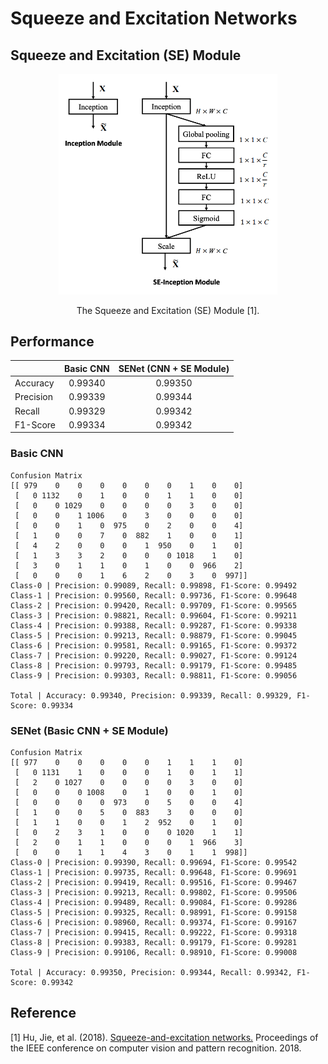 Squeeze and Excitation Networks
=====

## Squeeze and Excitation (SE) Module
<div align="center">
  <img src="./figures/semodule.png" width="350">  
  <p>The Squeeze and Excitation (SE) Module [1].</p>
</div>

## Performance

| |Basic CNN|SENet (CNN + SE Module)|
|:---|:---:|:---:|
|Accuracy|0.99340|0.99350|
|Precision|0.99339|0.99344|
|Recall|0.99329|0.99342|
|F1-Score|0.99334|0.99342|

### Basic CNN
```
Confusion Matrix
[[ 979    0    0    0    0    0    0    1    0    0]
 [   0 1132    0    1    0    0    1    1    0    0]
 [   0    0 1029    0    0    0    0    3    0    0]
 [   0    0    1 1006    0    3    0    0    0    0]
 [   0    0    1    0  975    0    2    0    0    4]
 [   1    0    0    7    0  882    1    0    0    1]
 [   4    2    0    0    0    1  950    0    1    0]
 [   1    3    3    2    0    0    0 1018    1    0]
 [   3    0    1    1    0    1    0    0  966    2]
 [   0    0    0    1    6    2    0    3    0  997]]
Class-0 | Precision: 0.99089, Recall: 0.99898, F1-Score: 0.99492
Class-1 | Precision: 0.99560, Recall: 0.99736, F1-Score: 0.99648
Class-2 | Precision: 0.99420, Recall: 0.99709, F1-Score: 0.99565
Class-3 | Precision: 0.98821, Recall: 0.99604, F1-Score: 0.99211
Class-4 | Precision: 0.99388, Recall: 0.99287, F1-Score: 0.99338
Class-5 | Precision: 0.99213, Recall: 0.98879, F1-Score: 0.99045
Class-6 | Precision: 0.99581, Recall: 0.99165, F1-Score: 0.99372
Class-7 | Precision: 0.99220, Recall: 0.99027, F1-Score: 0.99124
Class-8 | Precision: 0.99793, Recall: 0.99179, F1-Score: 0.99485
Class-9 | Precision: 0.99303, Recall: 0.98811, F1-Score: 0.99056

Total | Accuracy: 0.99340, Precision: 0.99339, Recall: 0.99329, F1-Score: 0.99334
```

### SENet (Basic CNN + SE Module)
```
Confusion Matrix
[[ 977    0    0    0    0    0    1    1    1    0]
 [   0 1131    1    0    0    0    1    0    1    1]
 [   2    0 1027    0    0    0    0    3    0    0]
 [   0    0    0 1008    0    1    0    0    1    0]
 [   0    0    0    0  973    0    5    0    0    4]
 [   1    0    0    5    0  883    3    0    0    0]
 [   1    1    0    0    1    2  952    0    1    0]
 [   0    2    3    1    0    0    0 1020    1    1]
 [   2    0    1    1    0    0    0    1  966    3]
 [   0    0    1    1    4    3    0    1    1  998]]
Class-0 | Precision: 0.99390, Recall: 0.99694, F1-Score: 0.99542
Class-1 | Precision: 0.99735, Recall: 0.99648, F1-Score: 0.99691
Class-2 | Precision: 0.99419, Recall: 0.99516, F1-Score: 0.99467
Class-3 | Precision: 0.99213, Recall: 0.99802, F1-Score: 0.99506
Class-4 | Precision: 0.99489, Recall: 0.99084, F1-Score: 0.99286
Class-5 | Precision: 0.99325, Recall: 0.98991, F1-Score: 0.99158
Class-6 | Precision: 0.98960, Recall: 0.99374, F1-Score: 0.99167
Class-7 | Precision: 0.99415, Recall: 0.99222, F1-Score: 0.99318
Class-8 | Precision: 0.99383, Recall: 0.99179, F1-Score: 0.99281
Class-9 | Precision: 0.99106, Recall: 0.98910, F1-Score: 0.99008

Total | Accuracy: 0.99350, Precision: 0.99344, Recall: 0.99342, F1-Score: 0.99342
```

## Reference
[1] Hu, Jie, et al. (2018). <a href="https://arxiv.org/abs/1709.01507">Squeeze-and-excitation networks.</a> Proceedings of the IEEE conference on computer vision and pattern recognition. 2018.
